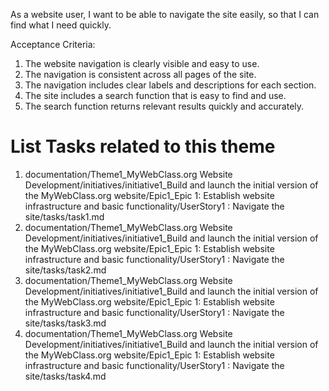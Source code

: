 As a website user, I want to be able to navigate the site easily, so that I can find what I need quickly. 

Acceptance Criteria:

1. The website navigation is clearly visible and easy to use.
2. The navigation is consistent across all pages of the site.
3. The navigation includes clear labels and descriptions for each section.
4. The site includes a search function that is easy to find and use.
5. The search function returns relevant results quickly and accurately.


# List Tasks related to this theme
1. documentation/Theme1_MyWebClass.org Website Development/initiatives/initiative1_Build and launch the initial version of the MyWebClass.org website/Epic1_Epic 1: Establish website infrastructure and basic functionality/UserStory1 : Navigate the site/tasks/task1.md
2. documentation/Theme1_MyWebClass.org Website Development/initiatives/initiative1_Build and launch the initial version of the MyWebClass.org website/Epic1_Epic 1: Establish website infrastructure and basic functionality/UserStory1 : Navigate the site/tasks/task2.md
3. documentation/Theme1_MyWebClass.org Website Development/initiatives/initiative1_Build and launch the initial version of the MyWebClass.org website/Epic1_Epic 1: Establish website infrastructure and basic functionality/UserStory1 : Navigate the site/tasks/task3.md
4. documentation/Theme1_MyWebClass.org Website Development/initiatives/initiative1_Build and launch the initial version of the MyWebClass.org website/Epic1_Epic 1: Establish website infrastructure and basic functionality/UserStory1 : Navigate the site/tasks/task4.md
